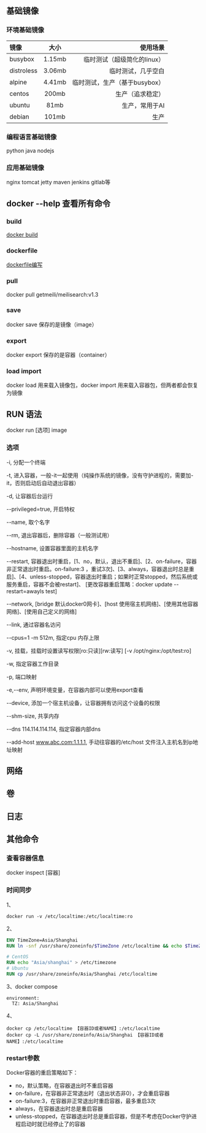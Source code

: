 ## 基础镜像

### 环境基础镜像

| 镜像         | 大小     | 使用场景               |
|:---------- |:------:| ------------------:|
| busybox    | 1.15mb | 临时测试（超级简化的linux）   |
| distroless | 3.06mb | 临时测试，几乎空白          |
| alpine     | 4.41mb | 临时测试，生产（基于busybox） |
| centos     | 200mb  | 生产（追求稳定）           |
| ubuntu     | 81mb   | 生产，常用于AI           |
| debian     | 101mb  | 生产                 |

### 编程语言基础镜像

python java nodejs

### 应用基础镜像

nginx tomcat jetty maven jenkins gitlab等

## docker --help 查看所有命令

### build

[docker build](./docker%20build.md)

### dockerfile

[dockerfile编写](./dockerfile编写.md)

### pull

docker pull getmeili/meilisearch:v1.3 

### save
docker save 保存的是镜像（image）

### export
docker export 保存的是容器（container）

### load import
docker load 用来载入镜像包，docker import 用来载入容器包，但两者都会恢复为镜像

## RUN 语法

docker run [选项] image

### 选项

-i, 分配一个终端

-t, 进入容器，一般-it一起使用（纯操作系统的镜像，没有守护进程的，需要加-it，否则启动后自动退出容器）

-d, 让容器后台运行

--privileged=true, 开启特权

--name, 取个名字

--rm, 退出容器后，删除容器（一般测试用）

--hostname, 设置容器里面的主机名字

--restart, 容器退出时重启，[1、no，默认，退出不重启]、[2、on-failure，容器非正常退出时重启。on-failure:3 ，重试3次]、[3、always，容器退出时总是重启]、[4、unless-stopped，容器退出时重启；如果时正常stopped，然后系统或服务重启，容器不会被restart]、 [更改容器重启策略：docker update --restart=awayls test]

--network, [bridge 默认docker0网卡]、[host 使用宿主机网络]、[使用其他容器网络]、[使用自己定义的网络]

--link, 通过容器名访问

--cpus=1 -m 512m, 指定cpu 内存上限

-v, 挂载，挂载时设置读写权限[ro:只读][rw:读写] [-v /opt/nginx:/opt/test:ro]

-w, 指定容器工作目录

-p, 端口映射

-e,--env, 声明环境变量，在容器内部可以使用export查看

--device, 添加一个宿主机设备，让容器拥有访问这个设备的权限

--shm-size, 共享内存

--dns 114.114.114.114, 指定容器内部dns

--add-host www.abc.com:1.1.1.1, 手动往容器的/etc/host 文件注入主机名到ip地址映射



## 网络

## 卷

## 日志

## 其他命令

### 查看容器信息
docker inspect [容器]
### 时间同步
1、
```
docker run -v /etc/localtime:/etc/localtime:ro 
```
2、
```dockerfile
ENV TimeZone=Asia/Shanghai 
RUN ln -snf /usr/share/zoneinfo/$TimeZone /etc/localtime && echo $TimeZone > /etc/timezone 

# CentOS
RUN echo "Asia/shanghai" > /etc/timezone
# Ubuntu
RUN cp /usr/share/zoneinfo/Asia/Shanghai /etc/localtime
```
3、docker compose
```docker-compose
environment:
  TZ: Asia/Shanghai
```
4、
```shell
docker cp /etc/localtime 【容器ID或者NAME】:/etc/localtime
docker cp -L /usr/share/zoneinfo/Asia/Shanghai 【容器ID或者NAME】:/etc/localtime
```

### restart参数
Docker容器的重启策略如下：
- no，默认策略，在容器退出时不重启容器
- on-failure，在容器非正常退出时（退出状态非0），才会重启容器
- on-failure:3，在容器非正常退出时重启容器，最多重启3次
- always，在容器退出时总是重启容器
- unless-stopped，在容器退出时总是重启容器，但是不考虑在Docker守护进程启动时就已经停止了的容器
